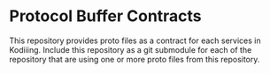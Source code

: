 # Protocol Buffer Contracts

This repository provides proto files as a contract for each services in Kodiiing.
Include this repository as a git submodule for each of the repository that are using
one or more proto files from this repository.